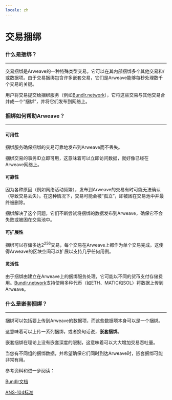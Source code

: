 ```yaml
---
locale: zh
---
```

# 交易捆绑

### 什么是捆绑？

---

交易捆绑是Arweave的一种特殊类型交易。它可以在其内部捆绑多个其他交易和/或数据项。由于交易捆绑包含许多嵌套交易，它们是Arweave能够每秒处理数千个交易的关键。

用户将交易提交给捆绑服务（例如[Bundlr.network](https://bundlr.network)），它将这些交易与其他交易合并成一个“捆绑”，并将它们发布到网络上。

### 捆绑如何帮助Arweave？

---

#### 可用性

捆绑服务确保捆绑的交易可靠地发布到Arweave而不丢失。

捆绑交易的事务ID立即可用，这意味着可以立即访问数据，就好像已经在Arweave网络上。

#### 可靠性

因为各种原因（例如网络活动频繁），发布到Arweave的交易有时可能无法确认（导致交易丢失）。在这种情况下，交易可能会被“孤立”，即被困在交易池中并最终被删除。

捆绑解决了这个问题，它们不断尝试将捆绑的数据发布到Arweave，确保它不会失败或被困在交易池中。

#### 可扩展性

捆绑可以存储多达2<sup>256</sup>交易，每个交易在Arweave上都作为单个交易完成。这使得Arweave的区块空间可以扩展以支持几乎任何用例。

#### 灵活性

由于捆绑由建立在Arweave上的捆绑服务处理，它可能以不同的货币支付存储费用。[Bundlr.network](https://bundlr.network)支持使用多种代币（如ETH、MATIC和SOL）将数据上传到Arweave。

### 什么是嵌套捆绑？

---

捆绑可以包括要上传到Arweave的数据项，而这些数据项本身可以是一个捆绑。

这意味着可以上传一系列捆绑，或者换句话说，**嵌套捆绑**。

嵌套捆绑在理论上没有嵌套深度的限制，这意味着可以大大增加交易吞吐量。

当您有不同组的捆绑数据，并希望确保它们同时到达Arweave时，嵌套捆绑可能非常有用。

参考资料和进一步阅读：

[Bundlr文档](https://docs.bundlr.network)

[ANS-104标准](https://github.com/ArweaveTeam/arweave-standards/blob/master/ans/ANS-104.md)